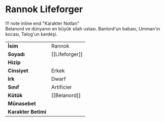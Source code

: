 # Rannok Lifeforger  
!!! note inline end "Karakter Notları"  
	Belanord ve dünyanın en büyük silah ustası. Banlord'un babası, Umman'ın kocası, Talog'un kardeşi.     
  
|  |  |  
|---|---|  
| **İsim** | Rannok |  
| **Soyadı** | [[Lifeforger]] |  
| **Hizip** |  |  
| **Cinsiyet** | Erkek |  
| **Irk** | Dwarf |  
| **Sınıf** | Artificier |  
| **Kütük** | [[Belanord]] |  
| **Münasebet** |  |  
| **Karakter Betimi** |  |  
  
  
